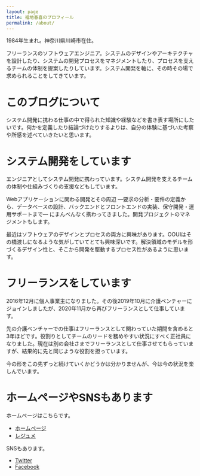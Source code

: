 ```yaml
---
layout: page
title: 福地春喜のプロフィール
permalink: /about/
---
```


1984年生まれ。神奈川県川崎市在住。

フリーランスのソフトウェアエンジニア。システムのデザインやアーキテクチャを設計したり、システムの開発プロセスをマネジメントしたり、プロセスを支えるチームの体制を提案したりしています。システム開発を軸に、その時その場で求められることをしてきています。

# このブログについて

システム開発に携わる仕事の中で得られた知識や経験などを書き表す場所にしたいです。何かを定義したり結論づけたりするよりは、自分の体験に基づいた考察や所感を述べていきたいと思います。

# システム開発をしています

エンジニアとしてシステム開発に携わっています。システム開発を支えるチームの体制や仕組みづくりの支援などもしています。

Webアプリケーションに関わる開発とその周辺 ―­要求の分析・要件の定義から、データベースの設計、バックエンドとフロントエンドの実装、保守開発・運用サポートまで― ­にまんべんなく携わってきました。開発プロジェクトのマネジメントもします。

最近はソフトウェアのデザインとプロセスの両方に興味があります。OOUIはその橋渡しになるような気がしていてとても興味深いです。解決領域のモデルを形づくるデザイン性と、そこから開発を駆動するプロセス性があるように思います。

# フリーランスをしています

2016年12月に個人事業主になりました。その後2019年10月に介護ベンチャーにジョインしましたが、2020年11月から再びフリーランスとして仕事しています。

先の介護ベンチャーでの仕事はフリーランスとして関わっていた期間を含めると3年ほどです。役割りとしてチームのリードを務めやすい状況にすべく正社員になりました。現在は別の会社さまでフリーランスとして仕事させてもらっていますが、結果的に先と同じような役割を担っています。

今の形をこの先ずっと続けていくかどうかは分かりませんが、今は今の状況を楽しんでいます。

# ホームページやSNSもあります

ホームページはこちらです。

- [ホームページ](https://fukuchiharuki.me/)
- [レジュメ](https://fukuchiharuki.me/static/resume/)

SNSもあります。

- [Twitter](https://twitter.com/fukuchiharuki)
- [Facebook](https://www.facebook.com/fukuchiharuki)
